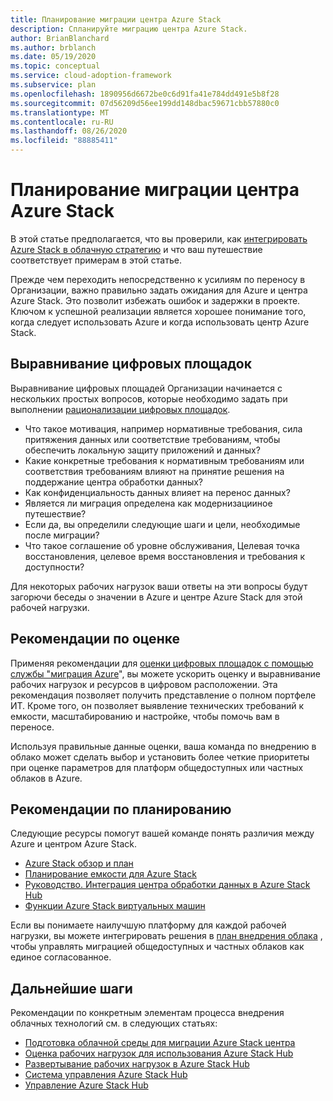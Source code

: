 ```yaml
---
title: Планирование миграции центра Azure Stack
description: Спланируйте миграцию центра Azure Stack.
author: BrianBlanchard
ms.author: brblanch
ms.date: 05/19/2020
ms.topic: conceptual
ms.service: cloud-adoption-framework
ms.subservice: plan
ms.openlocfilehash: 1890956d6672be0c6d91fa41e784dd491e5b8f28
ms.sourcegitcommit: 07d56209d56ee199dd148dbac59671cbb57880c0
ms.translationtype: MT
ms.contentlocale: ru-RU
ms.lasthandoff: 08/26/2020
ms.locfileid: "88885411"
---
```

# <a name="plan-your-azure-stack-hub-migration"></a>Планирование миграции центра Azure Stack

В этой статье предполагается, что вы проверили, как [интегрировать Azure Stack в облачную стратегию](./index.md) и что ваш путешествие соответствует примерам в этой статье.

Прежде чем переходить непосредственно к усилиям по переносу в Организации, важно правильно задать ожидания для Azure и центра Azure Stack. Это позволит избежать ошибок и задержки в проекте. Ключом к успешной реализации является хорошее понимание того, когда следует использовать Azure и когда использовать центр Azure Stack.

## <a name="digital-estate-alignment"></a>Выравнивание цифровых площадок

Выравнивание цифровых площадей Организации начинается с нескольких простых вопросов, которые необходимо задать при выполнении [рационализации цифровых площадок](../../digital-estate/index.md).

- Что такое мотивация, например нормативные требования, сила притяжения данных или соответствие требованиям, чтобы обеспечить локальную защиту приложений и данных?
- Какие конкретные требования к нормативным требованиям или соответствия требованиям влияют на принятие решения на поддержание центра обработки данных?
- Как конфиденциальность данных влияет на перенос данных?
- Является ли миграция определена как модернизацииное путешествие?
- Если да, вы определили следующие шаги и цели, необходимые после миграции?
- Что такое соглашение об уровне обслуживания, Целевая точка восстановления, целевое время восстановления и требования к доступности?

Для некоторых рабочих нагрузок ваши ответы на эти вопросы будут загорючи беседы о значении в Azure и центре Azure Stack для этой рабочей нагрузки.

## <a name="assessment-best-practices"></a>Рекомендации по оценке

Применяя рекомендации для [оценки цифровых площадок с помощью службы "миграция Azure](../../plan/contoso-migration-assessment.md)", вы можете ускорить оценку и выравнивание рабочих нагрузок и ресурсов в цифровом расположении. Эта рекомендация позволяет получить представление о полном портфеле ИТ. Кроме того, он позволяет выявление технических требований к емкости, масштабированию и настройке, чтобы помочь вам в переносе.

Используя правильные данные оценки, ваша команда по внедрению в облако может сделать выбор и установить более четкие приоритеты при оценке параметров для платформ общедоступных или частных облаков в Azure.

## <a name="planning-best-practices"></a>Рекомендации по планированию

Следующие ресурсы помогут вашей команде понять различия между Azure и центром Azure Stack.

- [Azure Stack обзор и план](https://azure.microsoft.com/resources/videos/ignite-2018-azure-stack-overview-and-roadmap/)
- [Планирование емкости для Azure Stack](/azure/azure-stack/capacity-planning)
- [Руководство. Интеграция центра обработки данных в Azure Stack Hub](/azure-stack/operator/azure-stack-customer-journey)
- [Функции Azure Stack виртуальных машин](/azure-stack/user/azure-stack-vm-considerations?view=azs-1910)

Если вы понимаете наилучшую платформу для каждой рабочей нагрузки, вы можете интегрировать решения в [план внедрения облака](../../plan/template.md) , чтобы управлять миграцией общедоступных и частных облаков как единое согласованное.

## <a name="next-steps"></a>Дальнейшие шаги

Рекомендации по конкретным элементам процесса внедрения облачных технологий см. в следующих статьях:

- [Подготовка облачной среды для миграции Azure Stack центра](./ready.md)
- [Оценка рабочих нагрузок для использования Azure Stack Hub](./migrate-assess.md)
- [Развертывание рабочих нагрузок в Azure Stack Hub](./migrate-deploy.md)
- [Система управления Azure Stack Hub](./govern.md)
- [Управление Azure Stack Hub](./manage.md)
